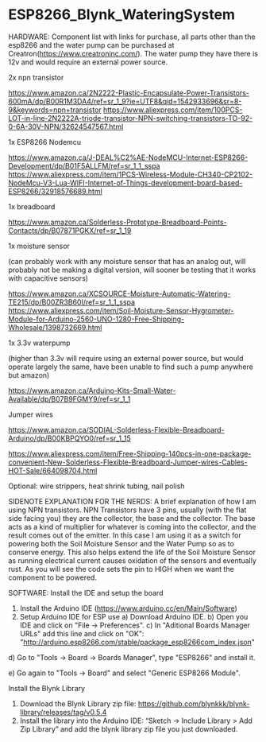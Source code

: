 # ESP8266_Blynk_WateringSystem

HARDWARE:
Component list with links for purchase, all parts other than the esp8266 and the water pump can be purchased at Creatron(https://www.creatroninc.com/).  The water pump they have there is 12v and would require an external power source.  

2x npn transistor 

https://www.amazon.ca/2N2222-Plastic-Encapsulate-Power-Transistors-600mA/dp/B00R1M3DA4/ref=sr_1_9?ie=UTF8&qid=1542933696&sr=8-9&keywords=npn+transistor
https://www.aliexpress.com/item/100PCS-LOT-in-line-2N2222A-triode-transistor-NPN-switching-transistors-TO-92-0-6A-30V-NPN/32624547567.html

1x ESP8266 Nodemcu

https://www.amazon.ca/J-DEAL%C2%AE-NodeMCU-Internet-ESP8266-Development/dp/B01F5ALLFM/ref=sr_1_1_sspa
https://www.aliexpress.com/item/1PCS-Wireless-Module-CH340-CP2102-NodeMcu-V3-Lua-WIFI-Internet-of-Things-development-board-based-ESP8266/32918576689.html

1x breadboard

https://www.amazon.ca/Solderless-Prototype-Breadboard-Points-Contacts/dp/B07871PGKX/ref=sr_1_19

1x moisture sensor

(can probably work with any moisture sensor that has an analog out, will probably not be making a digital version, will sooner be testing that it works with capacitive sensors)

https://www.amazon.ca/XCSOURCE-Moisture-Automatic-Watering-TE215/dp/B00ZR3B60I/ref=sr_1_1_sspa
https://www.aliexpress.com/item/Soil-Moisture-Sensor-Hygrometer-Module-for-Arduino-2560-UNO-1280-Free-Shipping-Wholesale/1398732669.html

1x 3.3v waterpump

(higher than 3.3v will require using an external power source, but would operate largely the same, have been unable to find such a pump anywhere but amazon)

https://www.amazon.ca/Arduino-Kits-Small-Water-Available/dp/B07B9FGMY9/ref=sr_1_1

Jumper wires

https://www.amazon.ca/SODIAL-Solderless-Flexible-Breadboard-Arduino/dp/B00KBPQYO0/ref=sr_1_15

https://www.aliexpress.com/item/Free-Shipping-140pcs-in-one-package-convenient-New-Solderless-Flexible-Breadboard-Jumper-wires-Cables-HOT-Sale/664098704.html

Optional: wire strippers, heat shrink tubing, nail polish

SIDENOTE EXPLANATION FOR THE NERDS:
A brief explanation of how I am using NPN transistors.  NPN Transistors have 3 pins, usually (with the flat side facing you) they are the collector, the base and the collector.  The base acts as a kind of multiplier for whatever is coming into the collector, and the result comes out of the emitter.  In this case I am using it as a switch for powering both the Soil Moisture Sensor and the Water Pump so as to conserve energy.  This also helps extend the life of the Soil Moisture Sensor as running electrical current causes oxidation of the sensors and eventually rust.  As you will see the code sets the pin to HIGH when we want the component to be powered.




SOFTWARE:
Install the IDE and setup the board
1) Install the Arduino IDE (https://www.arduino.cc/en/Main/Software)
2) Setup Arduino IDE for ESP use
  a) Download Arduino IDE.
  b) Open you IDE and click on "File -> Preferences".
  c) In  "Aditional Boards Manager URLs" add this line and click on "OK":
      "http://arduino.esp8266.com/stable/package_esp8266com_index.json"
      
  d) Go to "Tools -> Board -> Boards Manager", type "ESP8266" and install it.
  
  e) Go again to "Tools -> Board" and select "Generic ESP8266 Module".
  
Install the Blynk Library
  1) Download the Blynk Library zip file: https://github.com/blynkkk/blynk-library/releases/tag/v0.5.4
  2)  Install the library into the Arduino IDE:  “Sketch -> Include Library > Add Zip Library” and add the blynk library zip file you       just downloaded.
